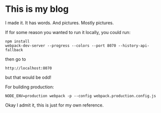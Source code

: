 This is my blog
================

I made it. It has words. And pictures. Mostly pictures.


If for some reason you wanted to run it locally, you could run:

```
npm install
webpack-dev-server --progress --colors --port 8070 --history-api-fallback
```
then go to
```
http://localhost:8070
```

but that would be odd!

For building production:
```
NODE_ENV=production webpack -p --config webpack.production.config.js
```
Okay I admit it, this is just for my own reference.
